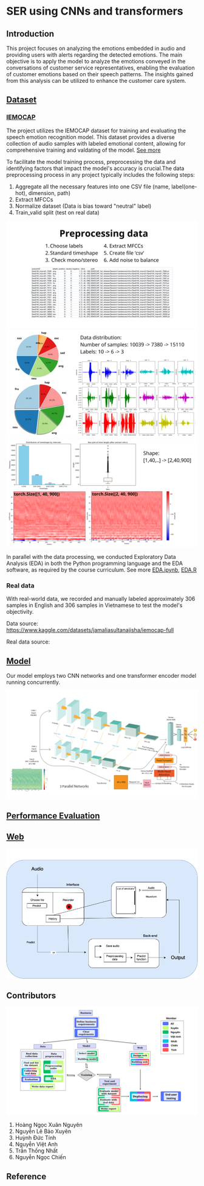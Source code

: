 # SER using CNNs and transformers
## Introduction

This project focuses on analyzing the emotions embedded in audio and providing users with alerts regarding the detected emotions. The main objective is to apply the model to analyze the emotions conveyed in the conversations of customer service representatives, enabling the evaluation of customer emotions based on their speech patterns. The insights gained from this analysis can be utilized to enhance the customer care system.

## [Dataset](Data)
### [IEMOCAP](https://www.kaggle.com/datasets/jamaliasultanajisha/iemocap-full)
The project utilizes the IEMOCAP dataset for training and evaluating the speech emotion recognition model. This dataset provides a diverse collection of audio samples with labeled emotional content, allowing for comprehensive training and valdating of the model. [See more](Data/Data_Report.pdf)

To facilitate the model training process, preprocessing the data and identifying factors that impact the model's accuracy is crucial.The data
preprocessing process in any project typically includes the following steps:
1. Aggregate all the necessary features into one CSV file (name, label(one-hot), dimension, path)
2. Extract MFCCs
3. Normalize dataset (Data is bias toward "neutral" label)
4. Train_valid split (test on real data)
   
![Processed Data Distribution](Data/Experiment.png)
![Processed Data Distribution](Data/Experiment_2.png)
![Processed Data Distribution](Data/Experiment_3.png)

In parallel with the data processing, we conducted Exploratory Data Analysis (EDA) in both the Python programming language and the EDA software, as required by the course curriculum. See more [EDA.ipynb](Data/EDA.ipynb), [EDA.R](Data/EDA.R)

### Real data
With real-world data, we recorded and manually labeled approximately 306 samples in English and 306 samples in Vietnamese to test the model's objectivity.

Data source: https://www.kaggle.com/datasets/jamaliasultanajisha/iemocap-full

Real data source: 
## [Model](Model)
Our model employs two CNN networks and one transformer encoder model running concurrently.

![Model illustration](Model/Model.png)

## [Performance Evaluation]()

## [Web](Web)
![Processed Data Distribution](Web/model.drawio-2.png)

## Contributors

![WBS](Work_breakdown_Structure.png)

1. Hoàng Ngọc Xuân Nguyên
2. Nguyễn Lê Bảo Xuyên
3. Huỳnh Đức Tính
4. Nguyễn Việt Anh
5. Trần Thống Nhất
6. Nguyễn Ngọc Chiến
## Reference

